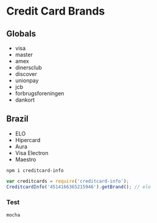 # Credit Card Brands

## Globals
* visa
* master
* amex
* dinersclub
* discover
* unionpay
* jcb
* forbrugsforeningen
* dankort

## Brazil
* ELO
* Hipercard
* Aura
* Visa Electron
* Maestro

```
npm i creditcard-info
```

```javascript
var creditcards = require('creditcard-info');
CreditcardInfo('4514166365215946').getBrand(); // elo
```

### Test
```
mocha
```
